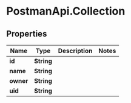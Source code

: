 # PostmanApi.Collection

## Properties

Name | Type | Description | Notes
------------ | ------------- | ------------- | -------------
**id** | **String** |  | 
**name** | **String** |  | 
**owner** | **String** |  | 
**uid** | **String** |  | 


